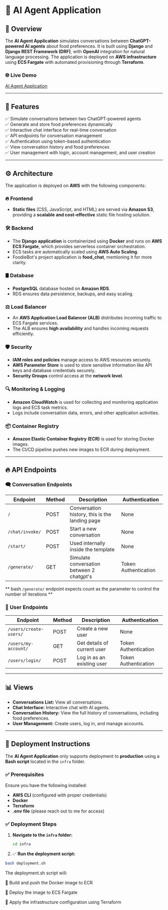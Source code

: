 # 🚀 **AI Agent Application**

## 📝 **Overview**
The **AI Agent Application** simulates conversations between **ChatGPT-powered AI agents** about food preferences. It is built using **Django** and **Django REST Framework (DRF)**, with **OpenAI** integration for natural language processing. The application is deployed on **AWS infrastructure** using **ECS Fargate** with automated provisioning through **Terraform**.

### 🌐 **Live Demo**
[AI Agent Application](http://ai-agent-alb-13659448.us-east-1.elb.amazonaws.com/)

---

## 🎯 **Features**
✅ Simulate conversations between two ChatGPT-powered agents  
✅ Generate and store food preferences dynamically  
✅ Interactive chat interface for real-time conversation  
✅ API endpoints for conversation management  
✅ Authentication using token-based authentication  
✅ View conversation history and food preferences  
✅ User management with login, account management, and user creation  

---

## ⚙️ **Architecture**


The application is deployed on **AWS** with the following components:

### 🔥 **Frontend**
- **Static files** (CSS, JavaScript, and HTML) are served via **Amazon S3**, providing a **scalable and cost-effective** static file hosting solution.
  
### 🛠️ **Backend**
- The **Django application** is containerized using **Docker** and runs on **AWS ECS Fargate**, which provides serverless container orchestration.
- ECS tasks are automatically scaled using **AWS Auto Scaling**.
- FoodieBot's project application is **food_chat**, mentioning it for more clarity.

### 🛢️ **Database**
- **PostgreSQL** database hosted on **Amazon RDS**.
- RDS ensures data persistence, backups, and easy scaling.

### ⚖️ **Load Balancer**
- An **AWS Application Load Balancer (ALB)** distributes incoming traffic to ECS Fargate services.
- The ALB ensures **high availability** and handles incoming requests efficiently.

### 🛡️ **Security**
- **IAM roles and policies** manage access to AWS resources securely.
- **AWS Parameter Store** is used to store sensitive information like API keys and database credentials securely.
- **Security Groups** control access at the **network level**.

### 🔍 **Monitoring & Logging**
- **Amazon CloudWatch** is used for collecting and monitoring application logs and ECS task metrics.
- Logs include conversation data, errors, and other application activities.

### 📦 **Container Registry**
- **Amazon Elastic Container Registry (ECR)** is used for storing Docker images.
- The CI/CD pipeline pushes new images to ECR during deployment.

---

## 🔥 **API Endpoints**

### 🗨️ **Conversation Endpoints**

| **Endpoint**                  | **Method** | **Description**                        | **Authentication**         |
|-------------------------------|-----------|----------------------------------------|----------------------------|
| `/`| POST      | Conversation history, this is the landing page | None    |
| `/chat/invoke/`                | POST      | Start a new conversation              | None                       |
| `/start/`      | POST      | Used internally inside the template    | None                       |
| `/generate/`                     | GET       | Simulate conversation between 2 chatgpt's                 | Token Authentication               |

** bash ```/generate/``` endpoint expects count as the parameter to control the number of iterations **

### 👤 **User Endpoints**

| **Endpoint**        | **Method** | **Description**               | **Authentication**         |
|---------------------|-----------|--------------------------------|----------------------------|
| `/users/create-users/` | POST      | Create a new user               | None                       |
| `/users/my-account/`    | GET       | Get details of current user     | Token Authentication       |
| `/users/login/`         | POST      | Log in as an existing user      | Token Authentication       |

---

## 📊 **Views**

- **Conversations List:** View all conversations.  
- **Chat Interface:** Interactive chat with AI agents.  
- **Conversation History:** View the full history of conversations, including food preferences.  
- **User Management:** Create users, log in, and manage accounts.  

---

## 🚀 **Deployment Instructions**

The **AI Agent Application** only supports deployment to **production** using a **Bash script** located in the `infra` folder.

### ✅ **Prerequisites**
Ensure you have the following installed:
- **AWS CLI** (configured with proper credentials)
- **Docker**
- **Terraform**
- **.env file** (please reach out to me for access)

### ✅ **Deployment Steps**

1. **Navigate to the `infra` folder:**
   ```bash
   cd infra

2. ✅ **Run the deployment script:**

```bash
bash deployment.sh
```
The deployment.sh script will:

🚀 Build and push the Docker image to ECR

🚀 Deploy the image to ECS Fargate

🚀 Apply the infrastructure configuration using Terraform








